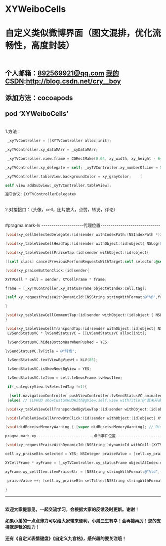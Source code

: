 # XYWeiboCells
自定义类似微博界面（图文混排，优化流畅性，高度封装）
===
<br>个人邮箱：892569921@qq.com [我的CSDN](http://blog.csdn.net/cry__boy):http://blog.csdn.net/cry__boy <br/>
<br>添加方法：cocoapods<br/>
<br>pod ‘XYWeiboCells’<br/> 
---
<br>1.方法：<br/>
```objective-c
 _xyTVController = [[XYTVController alloc]init]; 

_xyTVController.xy_dataMArr = _xyDataMArr;

 _xyTVController.view.frame = CGRectMake(0,64, xy_width, xy_height - 64); 

_xyTVController.xy_delegate = self; _xyTVController.xy_numberOfLine = 5; 

_xyTVController.tableView.backgroundColor = xy_grayColor;    [

self.view addSubview:_xyTVController.tableView];    

遵守协议：《XYTVControllerDelegate》 
```

<br>2.对接接口：（头像，cell，图片放大，点赞，转发，评论）<br/>

 <br>#pragma mark-lv ---------------------代理位置------------------------------<br/>
```objective-c
(void)xy_cellSelectedDelegate:(id)sender withIndexPath:(NSIndexPath *)indexPath{ NSLog(@"\n进入了详情页\n"); }

(void)xy_tableViewCellHeadTap:(id)sender withObject:(id)object{ NSLog(@"\n进入了个人页\n"); }

(void)xy_tableViewCellPraiseTap:(id)sender withObject:(id)object{

[[self class] cancelPreviousPerformRequestsWithTarget:self selector:@selector(xy_praiseButtonClick:) object:object]; [self performSelector:@selector(xy_praiseButtonClick:) withObject:object afterDelay:0.3]; }

(void)xy_praiseButtonClick:(id)sender{

XYTVCell * cell = sender; XYCellFrame * frame;

frame = [_xyTVController.xy_statusFrame objectAtIndex:cell.tag];

[self xy_requestPraiseWithDynamicId:[NSString stringWithFormat:@"%@",frame.xy_cellItem.itemId] withCell:cell];

}

(void)xy_tableViewCellCommentTap:(id)sender withObject:(id)object { NSLog(@"\n进入详情页\n");
}

(void)xy_tableViewCellTranspondTap:(id)sender withObject:(id)object{ NSLog(@"\n转发事件触发了\n"); XYTVCell * cell = object;
 LVSendStatusVC * lvSendStatusVC = [[LVSendStatusVC alloc]init]; 

 lvSendStatusVC.hidesBottomBarWhenPushed = YES; 

lvSendStatusVC.lvTitle = @"转发"; 

 lvSendStatusVC.textViewBgViewH = kLV(85); 

 lvSendStatusVC.isShowNewsBgView = YES; 

 lvSendStatusVC.lvItem = cell.lvNewsFrame.lvNewsItem; 

 if(_categoryView.lvSelectedTag !=1){

  [self.navigationController pushViewController:lvSendStatusVC animated:YES]; //
 }else{ // [LVHUD showCustomHUDWithBgView:self.view withTitle:@"暂未开通此功能!"]; // } }

(void)xy_tableViewCellTranspondedBgViewTap:(id)sender withObject:(id)object{ NSLog(@"\n转发事件触发了\n"); }

(void)lvTableViewCellArrowBtnClick:(id)sender withObject:(id)object{ XYTVCell * cell = object; // _selectedDynamicId = cell.lvNewsFrame.lvNewsItem.itemId; // [_lvMoreActionSheet showInView:self.view]; }

(void)didReceiveMemoryWarning { [super didReceiveMemoryWarning]; // Dispose of any resources that can be recreated. }

pragma mark-xy--------------------------点击事件位置------------------------------

(void)xy_requestPraiseWithDynamicId:(NSString )dynamicId withCell:(XYTVCell)cell{

cell.xy_praiseBtn.selected = YES; NSInteger praiseValue = [cell.xy_praiseBtn.currentTitle integerValue];

XYCellFrame * xyFrame = [_xyTVController.xy_statusFrame objectAtIndex:cell.tag];

xyFrame.xy_cellItem.itemPraiseStr = [NSString stringWithFormat:@"%ld",(long)praiseValue]; xyFrame.xy_cellItem.itemIsPraisedByMe = @"1";

 praiseValue ++; [cell.xy_praiseBtn setTitle:[NSString stringWithFormat:@"%ld",(long)praiseValue] forState:UIControlStateNormal];

} 
```
---
<br>**欢迎大家提意见，一起交流学习，会根据大家的反馈及时更新。谢谢！**<br/>
<br>**如果小弟的一点点薄力可以给大家带来便利，小弟三生有幸！会再接再厉！您的支持就是我的动力！**<br/>
<br>**还有《自定义表情键盘》《自定义九宫格》，感兴趣的要关注哦！**<br/>
